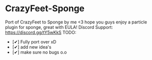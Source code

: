 # CrazyFeet-Sponge
Port of CrazyFeet to Sponge by me &lt;3 hope you guys enjoy a particle plugin for sponge, great with EULA!
Discord Support: https://discord.gg/tY5wKkS
TODO:
+ [✔] Fully port over xD
+ [✔] add new idea's
+ [✔] make sure no bugs o.o
